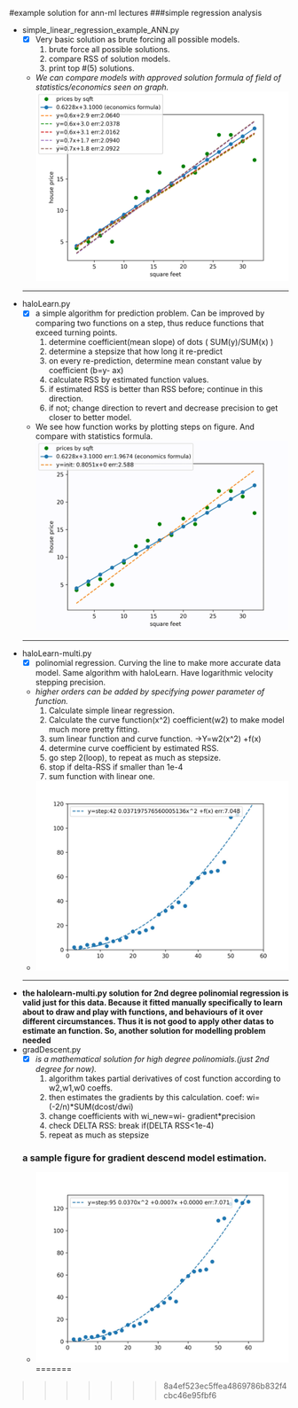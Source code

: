 #example solution for ann-ml lectures
###simple regression analysis
- simple_linear_regression_example_ANN.py
  - [x] Very basic solution as brute forcing all possible models.
  	1. brute force all possible solutions.
  	2. compare RSS of solution models.
  	3. print top #(5) solutions.
  - _We can compare models with approved solution formula of field of statistics/economics seen on graph._
  ![program output](https://github.com/ibo52/ann-ml/blob/master/out%20imgs/result_low_precision.png)
  ***
- haloLearn.py
  - [x] a simple algorithm for prediction problem. Can be improved by comparing two functions on a step, thus reduce functions that exceed turning points.
    1. determine coefficient(mean slope) of dots ( SUM(y)/SUM(x) )
    2. determine a stepsize that how long it re-predict
      3. on every re-prediction, determine mean constant value by coefficient (b=y- ax)
      4. calculate RSS by estimated function values.
      5. if estimated RSS is better than RSS before; continue in this direction.
      6. if not; change direction to revert and decrease precision to get closer to better model.
  - We see how function works by plotting steps on figure. And compare with statistics formula.
  ![program output](https://github.com/ibo52/ann-ml/blob/master/out%20imgs/output2.gif)
  ***
- haloLearn-multi.py
  - [x] polinomial regression. Curving the line to make more accurate data model. Same algorithm with haloLearn. Have logarithmic velocity stepping precision.
  - _higher orders can be added by specifying power parameter of function._
    1. Calculate simple linear regression.
    2. Calculate the curve function(x^2) coefficient(w2) to make model much more pretty fitting.
    3. sum linear function and curve function. ->Y=w2(x^2) +f(x)
    4. determine curve coefficient by estimated RSS.
    5. go step 2(loop), to repeat as much as stepsize.
    6. stop if delta-RSS if smaller than 1e-4
    7. sum function with linear one.
  - ![program output](https://github.com/ibo52/ann-ml/blob/master/out%20imgs/polinomial_example.jpg)
  ***
- **the halolearn-multi.py solution for 2nd degree polinomial regression is valid just for this data. Because it fitted manually specifically to learn about to draw and play with functions, and behaviours of it over different circumstances. Thus it is not good to apply other datas to estimate an function. So, another solution for modelling problem needed**
- gradDescent.py
  - [x] _is a mathematical solution for high degree polinomials.(just 2nd degree for now)._
    1. algorithm takes partial derivatives of cost function according to w2,w1,w0 coeffs.
    2. then estimates the gradients by this calculation. coef: wi=(-2/n)*SUM(dcost/dwi)
    3. change coefficients with wi_new=wi- gradient*precision
    4. check DELTA RSS: break if(DELTA RSS<1e-4)
    5. repeat as much as stepsize
  ### a sample figure for gradient descend model estimation.
  - ![program output](https://github.com/ibo52/ann-ml/blob/master/out%20imgs/gradientDescend%20polinomial_example.jpg)
=======
>>>>>>> 8a4ef523ec5ffea4869786b832f4cbc46e95fbf6
